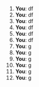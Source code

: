 1. **You**: df
2. **You**: df
3. **You**: df
4. **You**: df
5. **You**: df
6. **You**: df
7. **You**: g
8. **You**: g
9. **You**: g
10. **You**: g
11. **You**: g
12. **You**: g